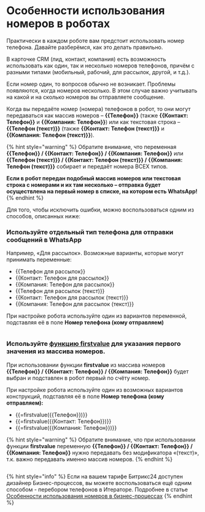 # Особенности использования номеров в роботах

Практически в каждом роботе вам предстоит использовать номер телефона. Давайте разберёмся, как это делать правильно.

В карточке CRM (лид, контакт, компания) есть возможность использовать как один, так и несколько номеров телефонов, причём с разными типами (мобильный, рабочий, для рассылок, другой, и т.д.).

Если номер один, то вопросов обычно не возникает. Проблемы появляются, когда номеров несколько. В этом случае важно учитывать на какой и на сколько номеров вы отправляете сообщение.

Когда вы передаёте номер (номера) телефонов в робот, то они могут передаваться как массив номеров – **\{{Телефон\}}** (также **\{{Контакт: Телефон\}}** и **\{{Компания: Телефон\}}**) или как текстовая строка – **\{{Телефон (текст)\}}** (также **\{{Контакт: Телефон (текст)\}}** и **\{{Компания: Телефон (текст)\}}**).

{% hint style="warning" %}
Обратите внимание, что переменная **\{{Телефон\}} / \{{Контакт: Телефон\}} / \{{Компания: Телефон\}}** или **\{{Телефон (текст)\}} / \{{Контакт: Телефон (текст)\}} / \{{Компания: Телефон (текст)\}}** собирает и передаёт номера ВСЕХ типов.

**Если в робот передан подобный массив номеров или текстовая строка с номерами и их там несколько – отправка будет осуществлена на первый номер в списке, на котором есть WhatsApp!**
{% endhint %}

Для того, чтобы исключить ошибки, можно воспользоваться одним из способов, описанных ниже:

### **Используйте отдельный тип телефона для отправки сообщений в WhatsApp**

Например, «Для рассылок». Возможные варианты, которые могут принимать переменные:

* \{{Телефон для рассылок\}}
* \{{Контакт: Телефон для рассылок\}}
* \{{Компания: Телефон для рассылок\}}
* \{{Телефон для рассылок (текст)\}}
* \{{Контакт: Телефон для рассылок (текст)\}}
* \{{Компания: Телефон для рассылок (текст)\}}

При настройке робота используйте один из вариантов переменной, подставляя её в поле **Номер телефона (кому отправляем)**

<figure><img src="../../.gitbook/assets/image (905).png" alt=""><figcaption></figcaption></figure>

### **Используйте** [**функцию firstvalue**](https://dev.1c-bitrix.ru/learning/course/index.php?COURSE\_ID=57\&LESSON\_ID=4912) для указания первого значения из массива номеров.

При использовании функции **firstvalue** из массива номеров **\{{Телефон\}} / \{{Контакт: Телефон\}} / \{{Компания: Телефон\}}** будет выбран и подставлен в робот первый по счёту номер.

При настройке робота используйте один из возможных вариантов конструкций, подставляя её в поле **Номер телефона (кому отправляем):**

* \{{=firstvalue(\{{Телефон\}})\}}
* \{{=firstvalue(\{{Контакт: Телефон\}})\}}
* \{{=firstvalue(\{{Компания: Телефон\}})\}}

{% hint style="warning" %}
Обратите внимание, что при использовании функции **firstvalue** переменную **\{{Телефон\}} / \{{Контакт: Телефон\}} / \{{Компания: Телефон\}}** нужно передавать без модификатора «(текст)», т.к. важно передавать именно массив номеров.
{% endhint %}

<figure><img src="../../.gitbook/assets/image (251).png" alt=""><figcaption></figcaption></figure>

{% hint style="info" %}
Если на вашем тарифе Битрикс24 доступен дизайнер Бизнес-процессов, вы можете воспользоваться ещё одним способом - перебором телефонов в Итераторе. Подробнее в статье [Особенности использования номеров в бизнес-процессах](https://docs.olchat.io/roboty-i-aktiviti/deistviya-aktiviti-biznes-processov/osobennosti-ispolzovaniya-nomerov-v-bitriks24#3.-ispolzuite-aktiviti-iterator-chtoby-perebrat-nomera-v-massive-i-zadat-svoyu-logiku-dlya-kazhdogo)
{% endhint %}
